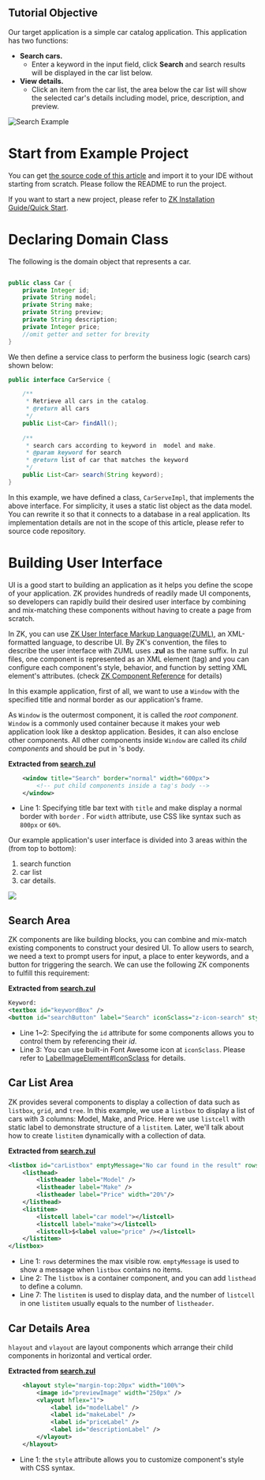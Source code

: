 ## Tutorial Objective
Our target application is a simple car catalog application. This application has two functions:
- **Search cars.**
  - Enter a keyword in the input field, click **Search** and search results will be displayed in the car list below.
- **View details.**
  - Click an item from the car list, the area below the car list will show the selected car's details including model, price, description, and preview.

![Search Example]({{site.baseurl}}/get_started/images/tutorial-searchexample.png)


# Start from Example Project

You can get [the source code of this article](https://github.com/zkoss-demo/gettingStarted/) and import it to
your IDE without starting from scratch. Please follow the README to run
the project.

If you want to start a new project, please refer to [ZK Installation Guide/Quick Start](https://www.zkoss.org/wiki/ZK%20Installation%20Guide/Quick%20Start ).

# Declaring Domain Class

The following is the domain object that represents a car.

``` java

public class Car {
    private Integer id;
    private String model;
    private String make;
    private String preview;
    private String description;
    private Integer price;
    //omit getter and setter for brevity
}
```

We then define a service class to perform the business logic (search
cars) shown below:

``` java
public interface CarService {

    /**
     * Retrieve all cars in the catalog.
     * @return all cars
     */
    public List<Car> findAll();
    
    /**
     * search cars according to keyword in  model and make.
     * @param keyword for search
     * @return list of car that matches the keyword
     */
    public List<Car> search(String keyword);
}
```

In this example, we have defined a class, `CarServeImpl`, that
implements the above interface. For simplicity, it uses a static list
object as the data model. You can rewrite it so that it connects to a
database in a real application. Its implementation details are not in
the scope of this article, please refer to source code repository.

# Building User Interface

UI is a good start to building an application as it helps you define the
scope of your application. ZK provides hundreds of readily made UI
components, so developers can rapidly build their desired user interface
by combining and mix-matching these components without having to create
a page from scratch.

In ZK, you can use [ZK User Interface Markup Language(ZUML)](https://www.zkoss.org/wiki/ZUML_Reference ), an XML-formatted language, to
describe UI. By ZK's convention, the files to describe the user
interface with ZUML uses **.zul** as the name suffix. In zul files, one
component is represented as an XML element (tag) and you can configure
each component's style, behavior, and function by setting XML element's
attributes. (check [ZK Component Reference](https://www.zkoss.org/wiki/ZK_Component_Reference ) for details)

In this example application, first of all, we want to use a `Window`
with the specified title and normal border as our application's frame.

As `Window` is the outermost component, it is called the *root
component*. `Window` is a commonly used container because it makes your
web application look like a desktop application. Besides, it can also
enclose other components. All other components inside `Window` are
called its *child components* and should be put in <window>'s body.

**Extracted from [search.zul](https://github.com/zkoss-demo/gettingStarted/blob/master/src/main/webapp/search.zul)**

```xml
    <window title="Search" border="normal" width="600px">
        <!-- put child components inside a tag's body -->
    </window>
```

- Line 1: Specifying title bar text with `title` and make <window>
  display a normal border with `border` . For `width` attribute, use CSS
  like syntax such as `800px` or `60%`.

Our example application's user interface is divided into 3 areas within
the <window> (from top to bottom):

1.  search function
2.  car list
3.  car details.

![]({{site.baseurl}}/get_started/images/Tutorial-ui-3areas.png)

## Search Area

ZK components are like building blocks, you can combine and mix-match
existing components to construct your desired UI. To allow users to
search, we need a text to prompt users for input, a place to enter
keywords, and a button for triggering the search. We can use the
following ZK components to fulfill this requirement:

**Extracted from
[search.zul](https://github.com/zkoss-demo/gettingStarted/blob/master/src/main/webapp/search.zul)**

```xml
Keyword:
<textbox id="keywordBox" />
<button id="searchButton" label="Search" iconSclass="z-icon-search" style="margin: 0 0 5px 5px"/>
```

- Line 1~2: Specifying the `id` attribute for some components allows you
  to control them by referencing their *id*.
- Line 3: You can use built-in Font Awesome icon at `iconSclass`. Please
  refer to [LabelImageElement#IconSclass](https://www.zkoss.org/wiki/ZK_Component_Reference/Base_Components/LabelImageElement#IconSclass )
  for details.

## Car List Area

ZK provides several components to display a collection of data such as
`listbox`, `grid`, and `tree`. In this example, we use a `listbox` to
display a list of cars with 3 columns: Model, Make, and Price. Here we
use `listcell` with static label to demonstrate structure of a
`listitem`. Later, we'll talk about how to create `listitem` dynamically
with a collection of data.

**Extracted from
[search.zul](https://github.com/zkoss-demo/gettingStarted/blob/master/src/main/webapp/search.zul)**

``` xml
<listbox id="carListbox" emptyMessage="No car found in the result" rows="5">
    <listhead>
        <listheader label="Model" />
        <listheader label="Make" />
        <listheader label="Price" width="20%"/>
    </listhead>
    <listitem>
        <listcell label="car model"></listcell>
        <listcell label="make"></listcell>
        <listcell>$<label value="price" /></listcell>
    </listitem>
</listbox>
```

- Line 1: `rows` determines the max visible row. `emptyMessage` is used
  to show a message when `listbox` contains no items.
- Line 2: The `listbox` is a container component, and you can add
  `listhead` to define a column.
- Line 7: The `listitem` is used to display data, and the number of
  `listcell` in one `listitem` usually equals to the number of
  `listheader`.

## Car Details Area

`hlayout` and `vlayout` are layout components which arrange their child
components in horizontal and vertical order.

**Extracted from
[search.zul](https://github.com/zkoss-demo/gettingStarted/blob/master/src/main/webapp/search.zul)**

```xml
    <hlayout style="margin-top:20px" width="100%">
        <image id="previewImage" width="250px" />
        <vlayout hflex="1">
            <label id="modelLabel" />
            <label id="makeLabel" />
            <label id="priceLabel" />
            <label id="descriptionLabel" />
        </vlayout>
    </hlayout>
```

- Line 1: the `style` attribute allows you to customize component's
  style with CSS syntax.

